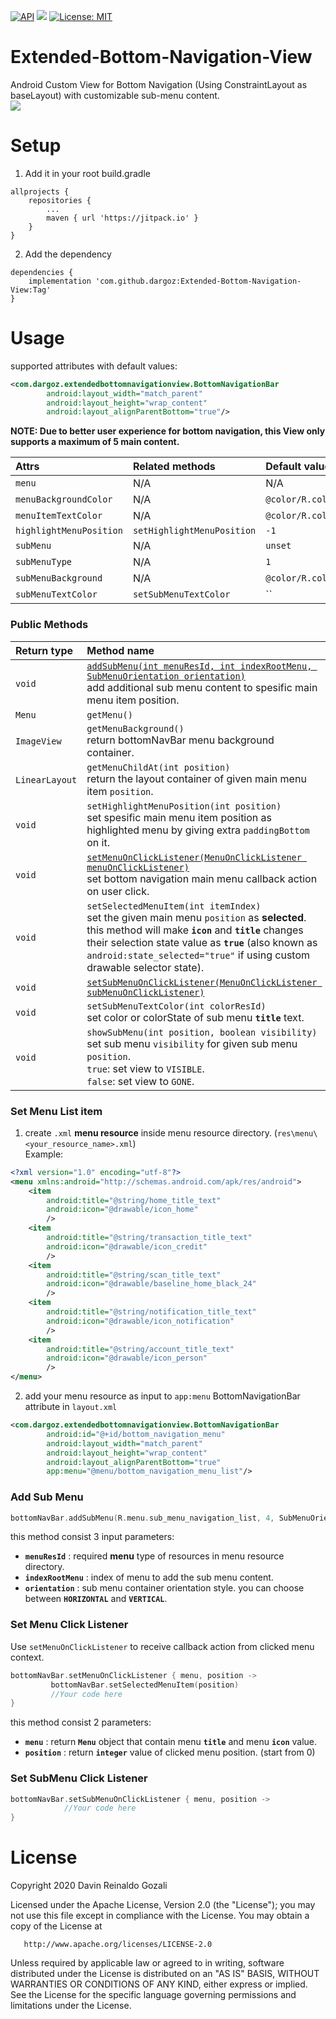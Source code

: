 [![API](https://img.shields.io/badge/API-19%2B-brightgreen.svg?style=flat)](https://android-arsenal.com/api?level=19)
[![](https://jitpack.io/v/dargoz/Extended-Bottom-Navigation-View.svg)](https://jitpack.io/#dargoz/Extended-Bottom-Navigation-View)
[![License: MIT](https://img.shields.io/badge/License-MIT-brightgreen.svg)](https://opensource.org/licenses/MIT)

# Extended-Bottom-Navigation-View
Android Custom View for Bottom Navigation (Using ConstraintLayout as baseLayout) with customizable sub-menu content.<br>
![](https://i.imgur.com/ZHqcG9fm.png)


# Setup
1. Add it in your root build.gradle
```
allprojects {
	repositories {
		...
		maven { url 'https://jitpack.io' }
	}
}
```

2. Add the dependency
```
dependencies {
	implementation 'com.github.dargoz:Extended-Bottom-Navigation-View:Tag'
}
```

# Usage
supported attributes with default values:
```xml
<com.dargoz.extendedbottomnavigationview.BottomNavigationBar
        android:layout_width="match_parent"
        android:layout_height="wrap_content"
        android:layout_alignParentBottom="true"/>
```
**NOTE: Due to better user experience for bottom navigation, this View only supports a maximum of 5 main content.**



|**Attrs**|**Related methods**|**Default value**|
|:---|:---|:---|
| `menu` | N/A | N/A
| `menuBackgroundColor` | N/A | `@color/R.color.default_background_color`
| `menuItemTextColor` | N/A | `@color/R.color.default_color_state`
| `highlightMenuPosition` | `setHighlightMenuPosition` | `-1`
| `subMenu` | N/A | `unset`
| `subMenuType` | N/A | `1`
| `subMenuBackground` | N/A | `@color/R.color.default_sub_menu_background_color_state`
| `subMenuTextColor` | `setSubMenuTextColor` | ``


### Public Methods

|**Return type**|**Method name**|
|:---|:---|
| `void` | [`addSubMenu(int menuResId, int indexRootMenu, SubMenuOrientation orientation)`](#add-sub-menu)<br> add additional sub menu content to spesific main menu item position.
| `Menu` | `getMenu()`
| `ImageView` | `getMenuBackground()` <br> return bottomNavBar menu background container.
| `LinearLayout` | `getMenuChildAt(int position)` <br> return the layout container of given main menu item `position`.
| `void` | `setHighlightMenuPosition(int position)`<br>set spesific main menu item position as highlighted menu by giving extra `paddingBottom` on it.
| `void` | [`setMenuOnClickListener(MenuOnClickListener menuOnClickListener)`](#set-menu-click-listener)<br> set bottom navigation main menu callback action on user click.
| `void` | `setSelectedMenuItem(int itemIndex)` <br> set the given main menu `position` as **selected**. this method will make **`icon`** and **`title`** changes their selection state value as **`true`** (also known as `android:state_selected="true"` if using custom drawable selector state).
| `void` | [`setSubMenuOnClickListener(MenuOnClickListener subMenuOnClickListener)`](#set-submenu-click-listener)
| `void` | `setSubMenuTextColor(int colorResId)` <br>set color or colorState of sub menu **`title`** text.
| `void` | `showSubMenu(int position, boolean visibility)` <br>set sub menu `visibility` for given sub menu `position`. <br>`true`: set view to `VISIBLE`. <br>`false`: set view to `GONE`.


### Set Menu List item
1. create `.xml` **menu resource** inside menu resource directory. (`res\menu\<your_resource_name>.xml`)
<br>Example:
```xml
<?xml version="1.0" encoding="utf-8"?>
<menu xmlns:android="http://schemas.android.com/apk/res/android">
    <item
        android:title="@string/home_title_text"
        android:icon="@drawable/icon_home"
        />
    <item
        android:title="@string/transaction_title_text"
        android:icon="@drawable/icon_credit"
        />
    <item
        android:title="@string/scan_title_text"
        android:icon="@drawable/baseline_home_black_24"
        />
    <item
        android:title="@string/notification_title_text"
        android:icon="@drawable/icon_notification"
        />
    <item
        android:title="@string/account_title_text"
        android:icon="@drawable/icon_person"
        />
</menu>
```
2. add your menu resource as input to `app:menu` BottomNavigationBar attribute in `layout.xml`
```xml
<com.dargoz.extendedbottomnavigationview.BottomNavigationBar
        android:id="@+id/bottom_navigation_menu"
        android:layout_width="match_parent"
        android:layout_height="wrap_content"
        android:layout_alignParentBottom="true"
        app:menu="@menu/bottom_navigation_menu_list"/>
```

### Add Sub Menu
```kotlin
bottomNavBar.addSubMenu(R.menu.sub_menu_navigation_list, 4, SubMenuOrientation.VERTICAL)
```
this method consist 3 input parameters:
- **`menuResId`** : required **menu** type of resources in menu resource directory.
- **`indexRootMenu`** : index of menu to add the sub menu content.
- **`orientation`** : sub menu container orientation style. you can choose between **`HORIZONTAL`** and **`VERTICAL`**.


### Set Menu Click Listener
Use `setMenuOnClickListener` to receive callback action from clicked menu context.
```kotlin
bottomNavBar.setMenuOnClickListener { menu, position ->
         bottomNavBar.setSelectedMenuItem(position)
         //Your code here
}
```
this method consist 2 parameters:
- **`menu`** : return **`Menu`** object that contain menu **`title`** and menu **`icon`** value.
- **`position`** : return **`integer`** value of clicked menu position. (start from 0)

### Set SubMenu Click Listener
```kotlin
bottomNavBar.setSubMenuOnClickListener { menu, position -> 
            //Your code here
}
```

# License
   Copyright 2020 Davin Reinaldo Gozali

   Licensed under the Apache License, Version 2.0 (the "License");
   you may not use this file except in compliance with the License.
   You may obtain a copy of the License at

       http://www.apache.org/licenses/LICENSE-2.0

   Unless required by applicable law or agreed to in writing, software
   distributed under the License is distributed on an "AS IS" BASIS,
   WITHOUT WARRANTIES OR CONDITIONS OF ANY KIND, either express or implied.
   See the License for the specific language governing permissions and
   limitations under the License.
